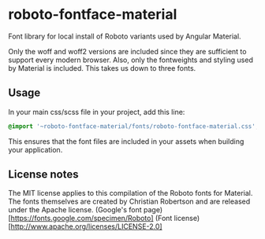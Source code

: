 # roboto-fontface-material
Font library for local install of Roboto variants used by Angular Material.

Only the woff and woff2 versions are included since they are sufficient to support every modern browser.
Also, only the fontweights and styling used by Material is included. This takes us down to three fonts.

## Usage
In your main css/scss file in your project, add this line:
```css
@import '~roboto-fontface-material/fonts/roboto-fontface-material.css';
```
This ensures that the font files are included in your assets when building your application.

## License notes
The MIT license applies to this compilation of the Roboto fonts for Material.
The fonts themselves are created by Christian Robertson and are released under the Apache license.
(Google's font page)[https://fonts.google.com/specimen/Roboto]
(Font license)[http://www.apache.org/licenses/LICENSE-2.0]